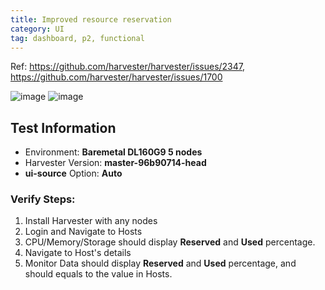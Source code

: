 ```yaml
---
title: Improved resource reservation
category: UI
tag: dashboard, p2, functional
---
```

Ref: https://github.com/harvester/harvester/issues/2347, https://github.com/harvester/harvester/issues/1700

![image](https://user-images.githubusercontent.com/5169694/174753699-f65e66c6-677b-4a3a-8f71-bfbb7a3b1bb2.png)
![image](https://user-images.githubusercontent.com/5169694/174754418-c5786f38-5909-40ce-8076-c3eddcd3059a.png)


Test Information
----
* Environment: **Baremetal DL160G9 5 nodes**
* Harvester Version: **master-96b90714-head**
* **ui-source** Option: **Auto**

### Verify Steps:
1. Install Harvester with any nodes
1. Login and Navigate to Hosts
1. CPU/Memory/Storage should display **Reserved** and **Used** percentage.
1. Navigate to Host's details
1. Monitor Data should display **Reserved** and **Used** percentage, and should equals to the value in Hosts.
